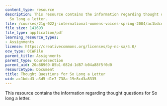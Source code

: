 ```yaml
---
content_type: resource
description: This resource contains the information regarding thought questions for
  So long a letter.
file: /courses/21g-022j-international-womens-voices-spring-2004/ac1bdcd3a3d5d1e7738a19e8cd3a8335_MIT21G_022JS04_f_so.pdf
file_size: 141693
file_type: application/pdf
learning_resource_types:
- Assignments
license: https://creativecommons.org/licenses/by-nc-sa/4.0/
ocw_type: OCWFile
parent_title: Assignments
parent_type: CourseSection
parent_uid: 20a88969-85b1-082d-1d87-b04a88f5f0d0
resourcetype: Document
title: Thought Questions for So Long a Letter
uid: ac1bdcd3-a3d5-d1e7-738a-19e8cd3a8335
---
```

This resource contains the information regarding thought questions for So long a letter.